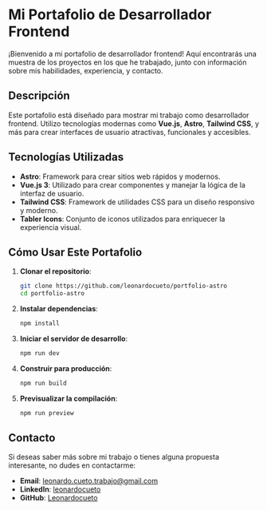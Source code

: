 
# Mi Portafolio de Desarrollador Frontend

¡Bienvenido a mi portafolio de desarrollador frontend! Aquí encontrarás una muestra de los proyectos en los que he trabajado, junto con información sobre mis habilidades, experiencia, y contacto.

## Descripción

Este portafolio está diseñado para mostrar mi trabajo como desarrollador frontend. Utilizo tecnologías modernas como **Vue.js**, **Astro**, **Tailwind CSS**, y más para crear interfaces de usuario atractivas, funcionales y accesibles. 

## Tecnologías Utilizadas

- **Astro**: Framework para crear sitios web rápidos y modernos.
- **Vue.js 3**: Utilizado para crear componentes y manejar la lógica de la interfaz de usuario.
- **Tailwind CSS**: Framework de utilidades CSS para un diseño responsivo y moderno.
- **Tabler Icons**: Conjunto de iconos utilizados para enriquecer la experiencia visual.

## Cómo Usar Este Portafolio

1. **Clonar el repositorio**:
   ```bash
   git clone https://github.com/leonardocueto/portfolio-astro
   cd portfolio-astro
   ```

2. **Instalar dependencias**:
   ```bash
   npm install
   ```

3. **Iniciar el servidor de desarrollo**:
   ```bash
   npm run dev
   ```

4. **Construir para producción**:
   ```bash
   npm run build
   ```

5. **Previsualizar la compilación**:
   ```bash
   npm run preview
   ```

## Contacto

Si deseas saber más sobre mi trabajo o tienes alguna propuesta interesante, no dudes en contactarme:

- **Email**: [leonardo.cueto.trabajo@gmail.com](mailto:leonardo.cueto.trabajo@gmail.com)
- **LinkedIn**: [leonardocueto](https://www.linkedin.com/in/leonardo-cueto/)
- **GitHub**: [Leonardocueto](https://github.com/leonardocueto)
